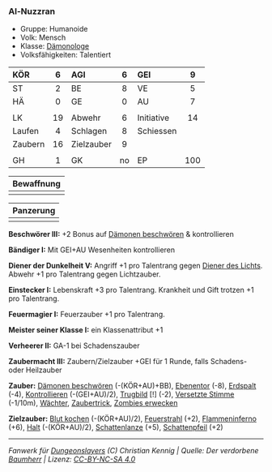 ### Al-Nuzzran

- Gruppe: Humanoide
- Volk: Mensch
- Klasse: [Dämonologe](../../grw/charaktere-heldenklassen-daemonologe.md)
- Volksfähigkeiten: Talentiert

| KÖR     |  6  | AGI        |  6  | GEI        |  9  |
| :------ | :-: | :--------- | :-: | :--------- | :-: |
| ST      |  2  | BE         |  8  | VE         |  5  |
| HÄ      |  0  | GE         |  0  | AU         |  7  |
|         |     |            |     |            |     |
| LK      | 19  | Abwehr     |  6  | Initiative | 14  |
| Laufen  |  4  | Schlagen   |  8  | Schiessen  |     |
| Zaubern | 16  | Zielzauber |  9  |            |     |
|         |     |            |     |            |     |
| GH      |  1  | GK         | no  | EP         | 100 |

| Bewaffnung |
| :--------: |
|            |

| Panzerung |
| :-------: |
|           |

**Beschwörer III:** +2 Bonus auf [Dämonen beschwören](../../grw/zauber/daemonen-beschwoeren.md) & kontrollieren

**Bändiger I:** Mit GEI+AU Wesenheiten kontrollieren

**Diener der Dunkelheit V:** Angriff +1 pro Talentrang gegen [Diener des Lichts](../../grw/talente/diener-des-lichts.md). Abwehr +1 pro Talentrang gegen Lichtzauber.

**Einstecker I:** Lebenskraft +3 pro Talentrang. Krankheit und Gift trotzen +1 pro Talentrang.

**Feuermagier I:** Feuerzauber +1 pro Talentrang.

**Meister seiner Klasse I:** ein Klassenattribut +1

**Verheerer II:** GA-1 bei Schadenszauber

**Zaubermacht III:** Zaubern/Zielzauber +GEI für 1 Runde, falls Schadens- oder Heilzauber

**Zauber:** [Dämonen beschwören](../../grw/zauber/daemonen-beschwoeren.md) (-(KÖR+AU)+BB), [Ebenentor](../../grw/zauber/ebenentor.md) (-8), [Erdspalt](../../grw/zauber/erdspalt.md) (-4), [Kontrollieren](../../grw/zauber/kontrollieren.md) (-(GEI+AU)/2), [Trugbild](../../grw/zauber/trugbild.md) [!] (-2), [Versetzte Stimme](../../grw/zauber/versetzte-stimme.md) (-1/10m), [Wächter](../../grw/zauber/waechter.md), [Zaubertrick](../../grw/zauber/zaubertrick.md), [Zombies erwecken](../../grw/zauber/zombies-erwecken.md)

**Zielzauber:** [Blut kochen](../../grw/zauber/blut-kochen.md) (-(KÖR+AU)/2), [Feuerstrahl](../../grw/zauber/feuerstrahl.md) (+2), [Flammeninferno](../../grw/zauber/flammeninferno.md) (+6), [Halt](../../grw/zauber/halt.md) (-(KÖR+AU)/2), [Schattenlanze](../../grw/zauber/schattenlanze.md) (+5), [Schattenpfeil](../../grw/zauber/schattenpfeil.md) (+2)

---

_Fanwerk für [Dungeonslayers](https://www.dungeonslayers.net/) (C) Christian Kennig | Quelle: Der verdorbene [Baumherr](../../grw/bestiarium/baumherr.md) | Lizenz: [CC-BY-NC-SA 4.0](https://creativecommons.org/licenses/by-nc-sa/4.0/deed.de)_
